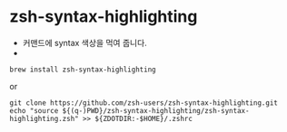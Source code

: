 # zsh-syntax-highlighting

* 커맨드에 syntax 색상을 먹여 줍니다.
* [](https://github.com/zsh-users/zsh-syntax-highlighting/blob/master/INSTALL.md)

```
brew install zsh-syntax-highlighting
```

or

```
git clone https://github.com/zsh-users/zsh-syntax-highlighting.git
echo "source ${(q-)PWD}/zsh-syntax-highlighting/zsh-syntax-highlighting.zsh" >> ${ZDOTDIR:-$HOME}/.zshrc
```